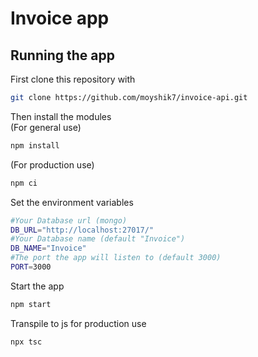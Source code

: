 # Invoice app
  
## Running the app 
  
First clone this repository with  
```bash
git clone https://github.com/moyshik7/invoice-api.git
```
  
Then install the modules  
(For general use)  
```bash
npm install
```
(For production use)  
```bash
npm ci
```
Set the environment variables  
```bash
#Your Database url (mongo)
DB_URL="http://localhost:27017/"
#Your Database name (default "Invoice")
DB_NAME="Invoice"
#The port the app will listen to (default 3000)
PORT=3000
```
  
Start the app  
```bash
npm start
```
  
Transpile to js for production use  
```bash
npx tsc
```